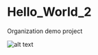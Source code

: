 # Hello_World_2
Organization demo project

![alt text](https://i.ytimg.com/vi/Ce7hJ24a8yM/maxresdefault.jpg)
